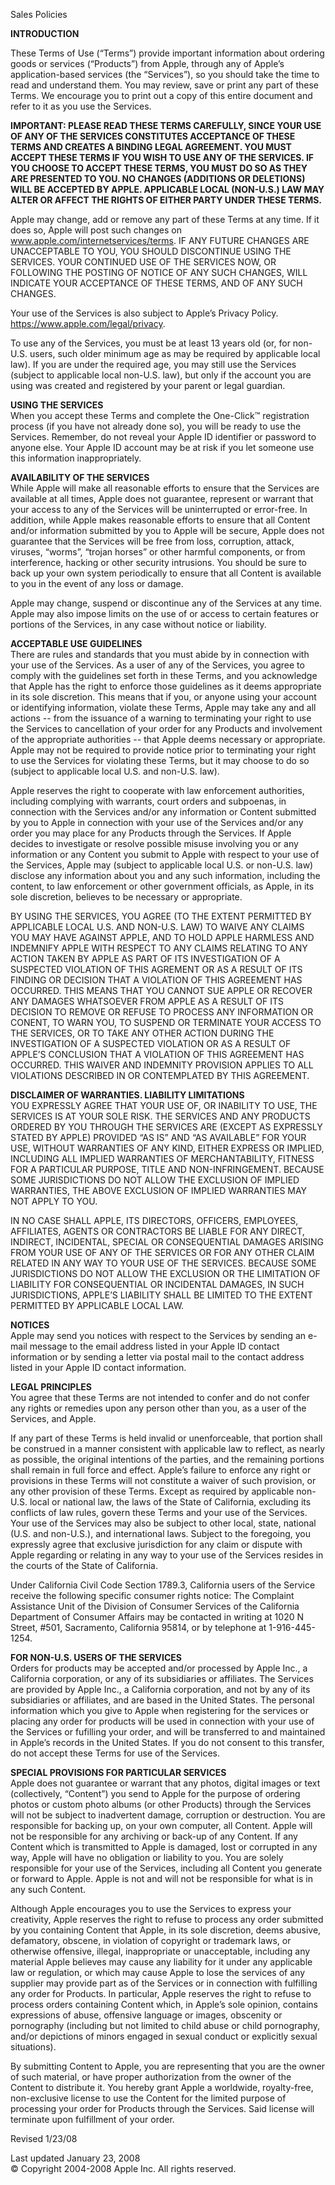   
  
  

Sales Policies

**INTRODUCTION**  
  
These Terms of Use (“Terms”) provide important information about ordering goods or services (“Products”) from Apple, through any of Apple’s application-based services (the “Services”), so you should take the time to read and understand them. You may review, save or print any part of these Terms. We encourage you to print out a copy of this entire document and refer to it as you use the Services.  
  
**IMPORTANT: PLEASE READ THESE TERMS CAREFULLY, SINCE YOUR USE OF ANY OF THE SERVICES CONSTITUTES ACCEPTANCE OF THESE TERMS AND CREATES A BINDING LEGAL AGREEMENT. YOU MUST ACCEPT THESE TERMS IF YOU WISH TO USE ANY OF THE SERVICES. IF YOU CHOOSE TO ACCEPT THESE TERMS, YOU MUST DO SO AS THEY ARE PRESENTED TO YOU. NO CHANGES (ADDITIONS OR DELETIONS) WILL BE ACCEPTED BY APPLE. APPLICABLE LOCAL (NON-U.S.) LAW MAY ALTER OR AFFECT THE RIGHTS OF EITHER PARTY UNDER THESE TERMS.**  
  
Apple may change, add or remove any part of these Terms at any time. If it does so, Apple will post such changes on www.apple.com/internetservices/terms. IF ANY FUTURE CHANGES ARE UNACCEPTABLE TO YOU, YOU SHOULD DISCONTINUE USING THE SERVICES. YOUR CONTINUED USE OF THE SERVICES NOW, OR FOLLOWING THE POSTING OF NOTICE OF ANY SUCH CHANGES, WILL INDICATE YOUR ACCEPTANCE OF THESE TERMS, AND OF ANY SUCH CHANGES.  
  
Your use of the Services is also subject to Apple’s Privacy Policy. https://www.apple.com/legal/privacy.  
  
To use any of the Services, you must be at least 13 years old (or, for non-U.S. users, such older minimum age as may be required by applicable local law). If you are under the required age, you may still use the Services (subject to applicable local non-U.S. law), but only if the account you are using was created and registered by your parent or legal guardian.  
  
**USING THE SERVICES**  
When you accept these Terms and complete the One-Click™ registration process (if you have not already done so), you will be ready to use the Services. Remember, do not reveal your Apple ID identifier or password to anyone else. Your Apple ID account may be at risk if you let someone use this information inappropriately.  
  
**AVAILABILITY OF THE SERVICES**  
While Apple will make all reasonable efforts to ensure that the Services are available at all times, Apple does not guarantee, represent or warrant that your access to any of the Services will be uninterrupted or error-free. In addition, while Apple makes reasonable efforts to ensure that all Content and/or information submitted by you to Apple will be secure, Apple does not guarantee that the Services will be free from loss, corruption, attack, viruses, “worms”, “trojan horses” or other harmful components, or from interference, hacking or other security intrusions. You should be sure to back up your own system periodically to ensure that all Content is available to you in the event of any loss or damage.  
  
Apple may change, suspend or discontinue any of the Services at any time. Apple may also impose limits on the use of or access to certain features or portions of the Services, in any case without notice or liability.  
  
**ACCEPTABLE USE GUIDELINES**  
There are rules and standards that you must abide by in connection with your use of the Services. As a user of any of the Services, you agree to comply with the guidelines set forth in these Terms, and you acknowledge that Apple has the right to enforce those guidelines as it deems appropriate in its sole discretion. This means that if you, or anyone using your account or identifying information, violate these Terms, Apple may take any and all actions -- from the issuance of a warning to terminating your right to use the Services to cancellation of your order for any Products and involvement of the appropriate authorities -- that Apple deems necessary or appropriate. Apple may not be required to provide notice prior to terminating your right to use the Services for violating these Terms, but it may choose to do so (subject to applicable local U.S. and non-U.S. law).  
  
Apple reserves the right to cooperate with law enforcement authorities, including complying with warrants, court orders and subpoenas, in connection with the Services and/or any information or Content submitted by you to Apple in connection with your use of the Services and/or any order you may place for any Products through the Services. If Apple decides to investigate or resolve possible misuse involving you or any information or any Content you submit to Apple with respect to your use of the Services, Apple may (subject to applicable local U.S. or non-U.S. law) disclose any information about you and any such information, including the content, to law enforcement or other government officials, as Apple, in its sole discretion, believes to be necessary or appropriate.  
  
BY USING THE SERVICES, YOU AGREE (TO THE EXTENT PERMITTED BY APPLICABLE LOCAL U.S. AND NON-U.S. LAW) TO WAIVE ANY CLAIMS YOU MAY HAVE AGAINST APPLE, AND TO HOLD APPLE HARMLESS AND INDEMNIFY APPLE WITH RESPECT TO ANY CLAIMS RELATING TO ANY ACTION TAKEN BY APPLE AS PART OF ITS INVESTIGATION OF A SUSPECTED VIOLATION OF THIS AGREMENT OR AS A RESULT OF ITS FINDING OR DECISION THAT A VIOLATION OF THIS AGREEMENT HAS OCCURRED. THIS MEANS THAT YOU CANNOT SUE APPLE OR RECOVER ANY DAMAGES WHATSOEVER FROM APPLE AS A RESULT OF ITS DECISION TO REMOVE OR REFUSE TO PROCESS ANY INFORMATION OR CONENT, TO WARN YOU, TO SUSPEND OR TERMINATE YOUR ACCESS TO THE SERVICES, OR TO TAKE ANY OTHER ACTION DURING THE INVESTIGATION OF A SUSPECTED VIOLATION OR AS A RESULT OF APPLE’S CONCLUSION THAT A VIOLATION OF THIS AGREEMENT HAS OCCURRED. THIS WAIVER AND INDEMNITY PROVISION APPLIES TO ALL VIOLATIONS DESCRIBED IN OR CONTEMPLATED BY THIS AGREEMENT.  
  
**DISCLAIMER OF WARRANTIES. LIABILITY LIMITATIONS**  
YOU EXPRESSLY AGREE THAT YOUR USE OF, OR INABILITY TO USE, THE SERVICES IS AT YOUR SOLE RISK. THE SERVICES AND ANY PRODUCTS ORDERED BY YOU THROUGH THE SERVICES ARE (EXCEPT AS EXPRESSLY STATED BY APPLE) PROVIDED “AS IS” AND “AS AVAILABLE” FOR YOUR USE, WITHOUT WARRANTIES OF ANY KIND, EITHER EXPRESS OR IMPLIED, INCLUDING ALL IMPLIED WARRANTIES OF MERCHANTABILITY, FITNESS FOR A PARTICULAR PURPOSE, TITLE AND NON-INFRINGEMENT. BECAUSE SOME JURISDICTIONS DO NOT ALLOW THE EXCLUSION OF IMPLIED WARRANTIES, THE ABOVE EXCLUSION OF IMPLIED WARRANTIES MAY NOT APPLY TO YOU.  
  
IN NO CASE SHALL APPLE, ITS DIRECTORS, OFFICERS, EMPLOYEES, AFFILIATES, AGENTS OR CONTRACTORS BE LIABLE FOR ANY DIRECT, INDIRECT, INCIDENTAL, SPECIAL OR CONSEQUENTIAL DAMAGES ARISING FROM YOUR USE OF ANY OF THE SERVICES OR FOR ANY OTHER CLAIM RELATED IN ANY WAY TO YOUR USE OF THE SERVICES. BECAUSE SOME JURISDICTIONS DO NOT ALLOW THE EXCLUSION OR THE LIMITATION OF LIABILITY FOR CONSEQUENTIAL OR INCIDENTAL DAMAGES, IN SUCH JURISDICTIONS, APPLE’S LIABILITY SHALL BE LIMITED TO THE EXTENT PERMITTED BY APPLICABLE LOCAL LAW.  
  
**NOTICES**  
Apple may send you notices with respect to the Services by sending an e-mail message to the email address listed in your Apple ID contact information or by sending a letter via postal mail to the contact address listed in your Apple ID contact information.  
  
**LEGAL PRINCIPLES**  
You agree that these Terms are not intended to confer and do not confer any rights or remedies upon any person other than you, as a user of the Services, and Apple.  
  
If any part of these Terms is held invalid or unenforceable, that portion shall be construed in a manner consistent with applicable law to reflect, as nearly as possible, the original intentions of the parties, and the remaining portions shall remain in full force and effect. Apple’s failure to enforce any right or provisions in these Terms will not constitute a waiver of such provision, or any other provision of these Terms. Except as required by applicable non-U.S. local or national law, the laws of the State of California, excluding its conflicts of law rules, govern these Terms and your use of the Services. Your use of the Services may also be subject to other local, state, national (U.S. and non-U.S.), and international laws. Subject to the foregoing, you expressly agree that exclusive jurisdiction for any claim or dispute with Apple regarding or relating in any way to your use of the Services resides in the courts of the State of California.  
  
Under California Civil Code Section 1789.3, California users of the Service receive the following specific consumer rights notice: The Complaint Assistance Unit of the Division of Consumer Services of the California Department of Consumer Affairs may be contacted in writing at 1020 N Street, #501, Sacramento, California 95814, or by telephone at 1-916-445-1254.  
  
**FOR NON-U.S. USERS OF THE SERVICES**  
Orders for products may be accepted and/or processed by Apple Inc., a California corporation, or any of its subsidiaries or affiliates. The Services are provided by Apple Inc., a California corporation, and not by any of its subsidiaries or affiliates, and are based in the United States. The personal information which you give to Apple when registering for the services or placing any order for products will be used in connection with your use of the Services or fufilling your order, and will be transferred to and maintained in Apple’s records in the United States. If you do not consent to this transfer, do not accept these Terms for use of the Services.  
  
**SPECIAL PROVISIONS FOR PARTICULAR SERVICES**  
Apple does not guarantee or warrant that any photos, digital images or text (collectively, “Content”) you send to Apple for the purpose of ordering photos or custom photo albums (or other Products) through the Services will not be subject to inadvertent damage, corruption or destruction. You are responsible for backing up, on your own computer, all Content. Apple will not be responsible for any archiving or back-up of any Content. If any Content which is transmitted to Apple is damaged, lost or corrupted in any way, Apple will have no obligation or liability to you. You are solely responsible for your use of the Services, including all Content you generate or forward to Apple. Apple is not and will not be responsible for what is in any such Content.  
  
Although Apple encourages you to use the Services to express your creativity, Apple reserves the right to refuse to process any order submitted by you containing Content that Apple, in its sole discretion, deems abusive, defamatory, obscene, in violation of copyright or trademark laws, or otherwise offensive, illegal, inappropriate or unacceptable, including any material Apple believes may cause any liability for it under any applicable law or regulation, or which may cause Apple to lose the services of any supplier may provide part as of the Services or in connection with fulfilling any order for Products. In particular, Apple reserves the right to refuse to process orders containing Content which, in Apple’s sole opinion, contains expressions of abuse, offensive language or images, obscenity or pornography (including but not limited to child abuse or child pornography, and/or depictions of minors engaged in sexual conduct or explicitly sexual situations).  
  
By submitting Content to Apple, you are representing that you are the owner of such material, or have proper authorization from the owner of the Content to distribute it. You hereby grant Apple a worldwide, royalty-free, non-exclusive license to use the Content for the limited purpose of processing your order for Products through the Services. Said license will terminate upon fulfillment of your order.  
  
  
Revised 1/23/08

  
Last updated January 23, 2008  
© Copyright 2004-2008 Apple Inc. All rights reserved.